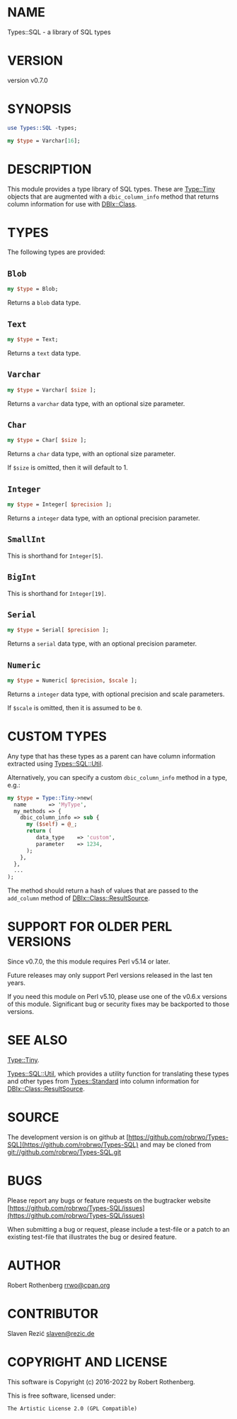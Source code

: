 # NAME

Types::SQL - a library of SQL types

# VERSION

version v0.7.0

# SYNOPSIS

```perl
use Types::SQL -types;

my $type = Varchar[16];
```

# DESCRIPTION

This module provides a type library of SQL types.  These are
[Type::Tiny](https://metacpan.org/pod/Type%3A%3ATiny) objects that are augmented with a `dbic_column_info`
method that returns column information for use with
[DBIx::Class](https://metacpan.org/pod/DBIx%3A%3AClass).

# TYPES

The following types are provided:

## `Blob`

```perl
my $type = Blob;
```

Returns a `blob` data type.

## `Text`

```perl
my $type = Text;
```

Returns a `text` data type.

## `Varchar`

```perl
my $type = Varchar[ $size ];
```

Returns a `varchar` data type, with an optional size parameter.

## `Char`

```perl
my $type = Char[ $size ];
```

Returns a `char` data type, with an optional size parameter.

If `$size` is omitted, then it will default to 1.

## `Integer`

```perl
my $type = Integer[ $precision ];
```

Returns a `integer` data type, with an optional precision parameter.

## `SmallInt`

This is shorthand for `Integer[5]`.

## `BigInt`

This is shorthand for `Integer[19]`.

## `Serial`

```perl
my $type = Serial[ $precision ];
```

Returns a `serial` data type, with an optional precision parameter.

## `Numeric`

```perl
my $type = Numeric[ $precision, $scale ];
```

Returns a `integer` data type, with optional precision and scale parameters.

If `$scale` is omitted, then it is assumed to be `0`.

# CUSTOM TYPES

Any type that has these types as a parent can have column information
extracted using [Types::SQL::Util](https://metacpan.org/pod/Types%3A%3ASQL%3A%3AUtil).

Alternatively, you can specify a custom `dbic_column_info` method in
a type, e.g.:

```perl
my $type = Type::Tiny->new(
  name       => 'MyType',
  my_methods => {
    dbic_column_info => sub {
      my ($self) = @_;
      return (
         data_type    => 'custom',
         parameter    => 1234,
      );
    },
  },
  ...
);
```

The method should return a hash of values that are passed to the
`add_column` method of [DBIx::Class::ResultSource](https://metacpan.org/pod/DBIx%3A%3AClass%3A%3AResultSource).

# SUPPORT FOR OLDER PERL VERSIONS

Since v0.7.0, the this module requires Perl v5.14 or later.

Future releases may only support Perl versions released in the last ten years.

If you need this module on Perl v5.10, please use one of the v0.6.x
versions of this module.  Significant bug or security fixes may be
backported to those versions.

# SEE ALSO

[Type::Tiny](https://metacpan.org/pod/Type%3A%3ATiny).

[Types::SQL::Util](https://metacpan.org/pod/Types%3A%3ASQL%3A%3AUtil), which provides a utility function for translating
these types and other types from [Types::Standard](https://metacpan.org/pod/Types%3A%3AStandard) into column
information for [DBIx::Class::ResultSource](https://metacpan.org/pod/DBIx%3A%3AClass%3A%3AResultSource).

# SOURCE

The development version is on github at [https://github.com/robrwo/Types-SQL](https://github.com/robrwo/Types-SQL)
and may be cloned from [git://github.com/robrwo/Types-SQL.git](git://github.com/robrwo/Types-SQL.git)

# BUGS

Please report any bugs or feature requests on the bugtracker website
[https://github.com/robrwo/Types-SQL/issues](https://github.com/robrwo/Types-SQL/issues)

When submitting a bug or request, please include a test-file or a
patch to an existing test-file that illustrates the bug or desired
feature.

# AUTHOR

Robert Rothenberg <rrwo@cpan.org>

# CONTRIBUTOR

Slaven Rezić <slaven@rezic.de>

# COPYRIGHT AND LICENSE

This software is Copyright (c) 2016-2022 by Robert Rothenberg.

This is free software, licensed under:

```
The Artistic License 2.0 (GPL Compatible)
```
